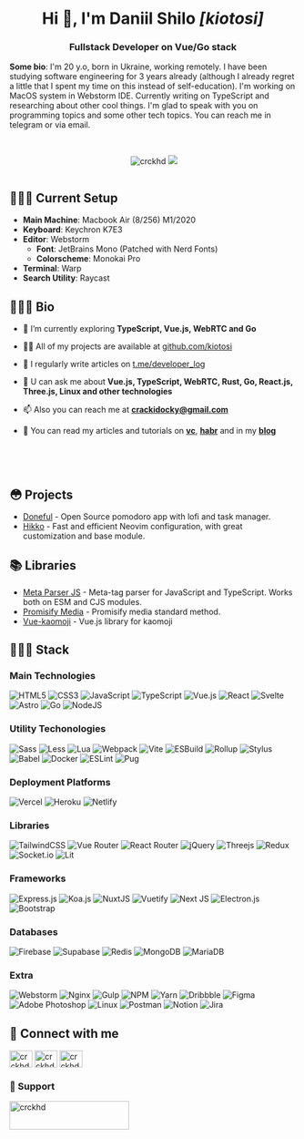 <h1 align="center">Hi 👋, I'm Daniil Shilo <em>[kiotosi]</em></h1>
<h3 align="center">Fullstack Developer on Vue/Go stack</h3>

**Some bio**: I'm 20 y.o, born in Ukraine, working remotely. I have been studying software engineering for 3 years already (although I already regret a little that I spent my time on this instead of self-education). I'm working on MacOS system in Webstorm IDE. Currently writing on TypeScript and researching about other cool things. I'm glad to speak with you on programming topics and some other tech topics. You can reach me in telegram or via email.

<br>

<p align="center">
<img src="https://www.codewars.com/users/crackidocky/badges/micro" alt=""/>
<img src="https://komarev.com/ghpvc/?username=crckhd&label=Views&color=43de70&style=flat" alt="crckhd" />
<img src="https://img.shields.io/badge/dynamic/json?style=flat&labelColor=black&color=%23ffa116&label=Solved&query=solvedOverTotal&url=https%3A%2F%2Fleetcode-badge.vercel.app%2Fapi%2Fusers%2Fcrackidocky&logo=leetcode&logoColor=green" />
</p>

<p align="center">
  <img src="https://github-readme-stats.vercel.app/api?username=kiotosi" alt="">
</p>

## 👨🏻‍💻 Current Setup
* **Main Machine**: Macbook Air (8/256) M1/2020
* **Keyboard**: Keychron K7E3
* **Editor**: Webstorm
  * **Font**: JetBrains Mono (Patched with Nerd Fonts)
  * **Colorscheme**: Monokai Pro
* **Terminal**: Warp
* **Search Utility**: Raycast

## 💁🏻‍♂️ Bio

- 🌱 I’m currently exploring **TypeScript, Vue.js, WebRTC and Go**

- 👨‍💻 All of my projects are available at [github.com/kiotosi](https://github.com/kiotosi)

- 📝 I regularly write articles on [t.me/developer_log](https://t.me/developer_log)

- 💬 U can ask me about **Vue.js, TypeScript, WebRTC, Rust, Go, React.js, Three.js, Linux and other technologies**

- 📫 Also you can reach me at **crackidocky@gmail.com**

- 🔗 You can read my articles and tutorials on **[vc](https://vc.ru/u/1178100-daniil-shilo)**, **[habr](https://habr.com/ru/users/crackidocky/posts/)** and in my **[blog](https://kiotosi.vercel.app)**

<br>
<br>

<p align="center">
  <img src="https://github-readme-stats.vercel.app/api/top-langs/?username=kiotosi&layout=compact" alt="">
</p>

## 😳 Projects
- [Doneful](https://github.com/crackidocky/doneful) - Open Source pomodoro app with lofi and task manager.
- [Hikko](https://github.com/crackidocky/hikko) - Fast and efficient Neovim configuration, with great customization and base module.

## 📚 Libraries
- [Meta Parser JS](https://gitlab.com/kiotosi/meta-scrapper) - Meta-tag parser for JavaScript and TypeScript. Works both on ESM and CJS modules.
- [Promisify Media](https://gitlab.com/kiotosi/promisify-media) - Promisify media standard method.
- [Vue-kaomoji](https://gitlab.com/kiotosi/vue-kaomoji) - Vue.js library for kaomoji

## 🙋🏻‍♂️ Stack

### Main Technologies
![HTML5](https://img.shields.io/badge/HTML5-%23E34F26.svg?style=plastic&logo=html5&logoColor=white)
![CSS3](https://img.shields.io/badge/CSS3-%231572B6.svg?style=plastic&logo=css3&logoColor=white)
![JavaScript](https://img.shields.io/badge/Javascript-%23323330.svg?style=plastic&logo=javascript&logoColor=%23F7DF1E)
![TypeScript](https://img.shields.io/badge/Typescript-%23007ACC.svg?style=plastic&logo=typescript&logoColor=white)
![Vue.js](https://img.shields.io/badge/Vue.js-%2335495e.svg?style=plastic&logo=vuedotjs&logoColor=%234FC08D)
![React](https://img.shields.io/badge/React-%2320232a.svg?style=plastic&logo=react&logoColor=%2361DAFB)
![Svelte](https://img.shields.io/badge/Svelte-%23f1413d.svg?style=plastic&logo=svelte&logoColor=white)
![Astro](https://img.shields.io/badge/Astro-242424?style=flat&logo=astro)
![Go](https://img.shields.io/badge/Go-%2300ADD8.svg?style=plastic&logo=go&logoColor=white)
![NodeJS](https://img.shields.io/badge/Node.js-6DA55F?style=plastic&logo=node.js&logoColor=white)

### Utility Techonologies
![Sass](https://img.shields.io/badge/Sass-hotpink.svg?style=plastic&logo=Sass&logoColor=white)
![Less](https://img.shields.io/badge/Less-2B4C80?style=plastic&logo=Less&logoColor=white)
![Lua](https://img.shields.io/badge/Lua-%232C2D72.svg?style=plastic&logo=Lua&logoColor=white)
![Webpack](https://img.shields.io/badge/Webpack-%238DD6F9.svg?style=plastic&logo=Webpack&logoColor=black)
![Vite](https://img.shields.io/badge/Vite-white?style=plastic&logo=vite&logoColor=yellow)
![ESBuild](https://img.shields.io/badge/ESBuild-yellow?style=plastic&logo=esbuild&logoColor=black)
![Rollup](https://img.shields.io/badge/Rollup-white?style=plastic&logo=rollup.js)
![Stylus](https://img.shields.io/badge/Stylus-%23ff6347.svg?style=plastic&logo=Stylus&logoColor=white)
![Babel](https://img.shields.io/badge/Babel-F9DC3e?style=plastic&logo=babel&logoColor=black)
![Docker](https://img.shields.io/badge/Docker-%230db7ed.svg?style=plastic&logo=docker&logoColor=white)
![ESLint](https://img.shields.io/badge/ESLint-4B3263?style=plastic&logo=eslint&logoColor=white)
![Pug](https://img.shields.io/badge/Pug-FFF?style=plastic&logo=pug&logoColor=A86454)

### Deployment Platforms
![Vercel](https://img.shields.io/badge/Vercel-%23000000.svg?style=plastic&logo=vercel&logoColor=white)
![Heroku](https://img.shields.io/badge/Heroku-%23430098.svg?style=plastic&logo=heroku&logoColor=white)
![Netlify](https://img.shields.io/badge/Netlify-%23000000.svg?style=plastic&logo=netlify&logoColor=#00C7B7)

### Libraries
![TailwindCSS](https://img.shields.io/badge/TailwindCSS-%2338B2AC.svg?style=plastic&logo=tailwind-css&logoColor=white)
![Vue Router](https://img.shields.io/badge/Vue%20Router-darkgreen?style=plastic&logo=vue.js&logoColor=white)
![React Router](https://img.shields.io/badge/React_Router-CA4245?style=plastic&logo=react-router&logoColor=white)
![jQuery](https://img.shields.io/badge/JQuery-%230769AD.svg?style=plastic&logo=jquery&logoColor=white)
![Threejs](https://img.shields.io/badge/Threejs-black?style=plastic&logo=three.js&logoColor=white)
![Redux](https://img.shields.io/badge/Redux-%23593d88.svg?style=plastic&logo=redux&logoColor=white)
![Socket.io](https://img.shields.io/badge/Socket.io-black?style=plastic&logo=socket.io&badgeColor=010101)
![Lit](https://img.shields.io/badge/Lit-lightblue?style=plastic&logo=lit&logoColor=black)

### Frameworks
![Express.js](https://img.shields.io/badge/Express.js-%23404d59.svg?style=plastic&logo=Express&logoColor=%2361DAFB)
![Koa.js](https://img.shields.io/badge/Koa.js-lightblue?style=plastic&logo=koa&logoColor=black)
![NuxtJS](https://img.shields.io/badge/Nuxt-black?style=plastic&logo=Nuxt.js&logoColor=white)
![Vuetify](https://img.shields.io/badge/Vuetify-1867C0?style=plastic&logo=vuetify&logoColor=AEDDFF)
![Next JS](https://img.shields.io/badge/Next-black?style=plastic&logo=Next.js&logoColor=white)
![Electron.js](https://img.shields.io/badge/Electron-191970?style=plastic&logo=Electron&logoColor=white)
![Bootstrap](https://img.shields.io/badge/Bootstrap-%23563D7C.svg?style=plastic&logo=Bootstrap&logoColor=white)

### Databases
![Firebase](https://img.shields.io/badge/Firebase-%23039BE5.svg?style=plastic&logo=Firebase) 
![Supabase](https://img.shields.io/badge/Supabase-3ECF8E?style=plastic&logo=supabase&logoColor=white)
![Redis](https://img.shields.io/badge/Redis-%23DD0031.svg?style=plastic&logo=redis&logoColor=white)
![MongoDB](https://img.shields.io/badge/MongoDB-%234ea94b.svg?style=plastic&logo=mongodb&logoColor=white)
![MariaDB](https://img.shields.io/badge/MariaDB-003545?style=plastic&logo=mariadb&logoColor=white)

### Extra
![Webstorm](https://img.shields.io/badge/Webstorm-blue?style=plastic&logo=webstorm&logoColor=white)
![Nginx](https://img.shields.io/badge/Nginx-%23009639.svg?style=plastic&logo=nginx&logoColor=white)
![Gulp](https://img.shields.io/badge/Gulp.js-%23CF4647.svg?style=plastic&logo=gulp&logoColor=white)
![NPM](https://img.shields.io/badge/npm-%23000000.svg?style=plastic&logo=npm&logoColor=white)
![Yarn](https://img.shields.io/badge/yarn-%232C8EBB.svg?style=plastic&logo=yarn&logoColor=white)
![Dribbble](https://img.shields.io/badge/Dribbble-EA4C89?style=plastic&logo=dribbble&logoColor=white)
![Figma](https://img.shields.io/badge/Figma-%23F24E1E.svg?style=plastic&logo=figma&logoColor=white)
![Adobe Photoshop](https://img.shields.io/badge/Adobe%20Photoshop-%2331A8FF.svg?style=plastic&logo=adobephotoshop&logoColor=white)
![Linux](https://img.shields.io/badge/Linux-FCC624?style=plastic&logo=Linux&logoColor=black)
![Postman](https://img.shields.io/badge/Postman-FF6C37?style=plastic&logo=postman&logoColor=white)
![Notion](https://img.shields.io/badge/Notion-%23000000.svg?style=plastic&logo=notion&logoColor=white)
![Jira](https://img.shields.io/badge/Jira-%230A0FFF.svg?style=plastic&logo=jira&logoColor=white)

## 🤝 Connect with me
<p align="left">
<a href="https://codepen.io/crckhd" target="blank"><img align="center" src="https://raw.githubusercontent.com/rahuldkjain/github-profile-readme-generator/master/src/images/icons/Social/codepen.svg" alt="crckhd" height="30" width="40" /></a>
<a href="https://instagram.com/crckhd" target="blank"><img align="center" src="https://raw.githubusercontent.com/rahuldkjain/github-profile-readme-generator/master/src/images/icons/Social/instagram.svg" alt="crckhd" height="30" width="40" /></a>
<a href="https://www.leetcode.com/crckhd" target="blank"><img align="center" src="https://raw.githubusercontent.com/rahuldkjain/github-profile-readme-generator/master/src/images/icons/Social/leet-code.svg" alt="crckhd" height="30" width="40" /></a>
</p>

### 💸 Support
<p><a href="https://ko-fi.com/crckhd"> <img align="left" src="https://cdn.ko-fi.com/cdn/kofi3.png?v=3" height="50" width="210" alt="crckhd" /></a></p><br><br>

